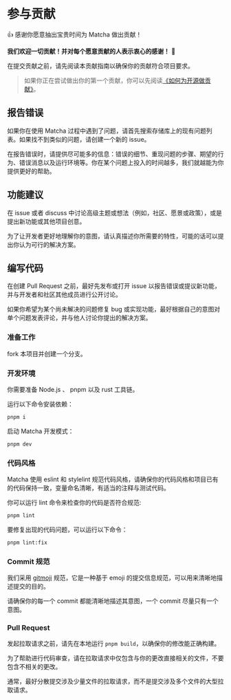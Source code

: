 # 参与贡献

👍 感谢你愿意抽出宝贵时间为 Matcha 做出贡献！

**我们欢迎一切贡献！并对每个愿意贡献的人表示衷心的感谢！** 💖

在提交贡献之前，请先阅读本贡献指南以确保你的贡献符合项目要求。

> 如果你正在尝试做出你的第一个贡献，你可以先阅读[《如何为开源做贡献》](https://opensource.guide/zh-hans/how-to-contribute/)。

## 报告错误

如果你在使用 Matcha 过程中遇到了问题，请首先搜索存储库上的现有问题列表。如果找不到类似的问题，请创建一个新的 issue。

在报告错误时，请提供尽可能多的信息：错误的细节、重现问题的步骤、期望的行为、错误消息以及运行环境等。你在某个问题上投入的时间越多，我们就越能为你提供更好的帮助。

## 功能建议

在 issue 或者 discuss 中讨论高级主题或想法（例如，社区、愿景或政策），或是提出新功能或其他项目创意。

为了让开发者更好地理解你的意图，请认真描述你所需要的特性，可能的话可以提出你认为可行的解决方案。

## 编写代码

在创建 Pull Request 之前，最好先发布或打开 issue 以报告错误或提议新功能，并与开发者和社区其他成员进行公开讨论。

如果你希望为某个尚未解决的问题修复 bug 或实现功能，最好根据自己的意图对单个问题发表评论，并与他人讨论你提出的解决方案。

### 准备工作

fork 本项目并创建一个分支。

### 开发环境

你需要准备 Node.js 、 pnpm 以及 rust 工具链。

运行以下命令安装依赖：

```sh
pnpm i
```

启动 Matcha 开发模式：

```sh
pnpm dev
```

### 代码风格

Matcha 使用 eslint 和 stylelint 规范代码风格，请确保你的代码风格和项目已有的代码保持一致，变量命名清晰，有适当的注释与测试代码。

你可以运行 lint 命令来检查你的代码是否符合规范:

```sh
pnpm lint
```

要修复出现的代码问题，可以运行以下命令：

```sh
pnpm lint:fix
```

### Commit 规范

我们采用 [gitmoji](https://gitmoji.dev/) 规范，它是一种基于 emoji 的提交信息规范，可以用来清晰地描述提交的目的。

请确保你的每一个 commit 都能清晰地描述其意图，一个 commit 尽量只有一个意图。

### Pull Request

发起拉取请求之前，请先在本地运行 `pnpm build`，以确保你的修改能正确构建。

为了帮助进行代码审查，请在拉取请求中仅包含与你的更改直接相关的文件，不要包含不相关的更改。

通常，最好分散提交涉及少量文件的拉取请求，而不是提交涉及多个文件的大型拉取请求。
